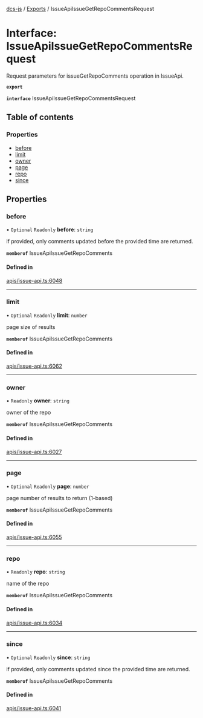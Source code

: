 [dcs-js](../README.md) / [Exports](../modules.md) / IssueApiIssueGetRepoCommentsRequest

# Interface: IssueApiIssueGetRepoCommentsRequest

Request parameters for issueGetRepoComments operation in IssueApi.

**`export`**

**`interface`** IssueApiIssueGetRepoCommentsRequest

## Table of contents

### Properties

- [before](IssueApiIssueGetRepoCommentsRequest.md#before)
- [limit](IssueApiIssueGetRepoCommentsRequest.md#limit)
- [owner](IssueApiIssueGetRepoCommentsRequest.md#owner)
- [page](IssueApiIssueGetRepoCommentsRequest.md#page)
- [repo](IssueApiIssueGetRepoCommentsRequest.md#repo)
- [since](IssueApiIssueGetRepoCommentsRequest.md#since)

## Properties

### <a id="before" name="before"></a> before

• `Optional` `Readonly` **before**: `string`

if provided, only comments updated before the provided time are returned.

**`memberof`** IssueApiIssueGetRepoComments

#### Defined in

[apis/issue-api.ts:6048](https://github.com/unfoldingWord/dcs-js/blob/b29eb7a/apis/issue-api.ts#L6048)

___

### <a id="limit" name="limit"></a> limit

• `Optional` `Readonly` **limit**: `number`

page size of results

**`memberof`** IssueApiIssueGetRepoComments

#### Defined in

[apis/issue-api.ts:6062](https://github.com/unfoldingWord/dcs-js/blob/b29eb7a/apis/issue-api.ts#L6062)

___

### <a id="owner" name="owner"></a> owner

• `Readonly` **owner**: `string`

owner of the repo

**`memberof`** IssueApiIssueGetRepoComments

#### Defined in

[apis/issue-api.ts:6027](https://github.com/unfoldingWord/dcs-js/blob/b29eb7a/apis/issue-api.ts#L6027)

___

### <a id="page" name="page"></a> page

• `Optional` `Readonly` **page**: `number`

page number of results to return (1-based)

**`memberof`** IssueApiIssueGetRepoComments

#### Defined in

[apis/issue-api.ts:6055](https://github.com/unfoldingWord/dcs-js/blob/b29eb7a/apis/issue-api.ts#L6055)

___

### <a id="repo" name="repo"></a> repo

• `Readonly` **repo**: `string`

name of the repo

**`memberof`** IssueApiIssueGetRepoComments

#### Defined in

[apis/issue-api.ts:6034](https://github.com/unfoldingWord/dcs-js/blob/b29eb7a/apis/issue-api.ts#L6034)

___

### <a id="since" name="since"></a> since

• `Optional` `Readonly` **since**: `string`

if provided, only comments updated since the provided time are returned.

**`memberof`** IssueApiIssueGetRepoComments

#### Defined in

[apis/issue-api.ts:6041](https://github.com/unfoldingWord/dcs-js/blob/b29eb7a/apis/issue-api.ts#L6041)
